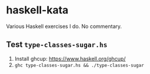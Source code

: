 # haskell-kata
Various Haskell exercises I do. No commentary.

## Test `type-classes-sugar.hs`

1. Install ghcup: https://www.haskell.org/ghcup/
2. `ghc type-classes-sugar.hs && ./type-classes-sugar`
